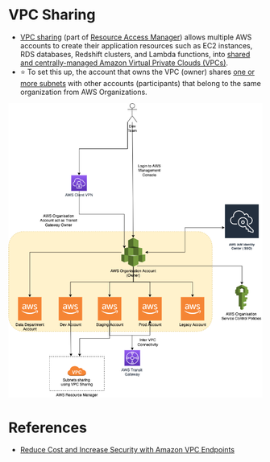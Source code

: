 # VPC Sharing
- [VPC sharing](https://docs.aws.amazon.com/vpc/latest/userguide/vpc-sharing.html) (part of [Resource Access Manager](../../../18_OrgMultipleAccounts/AWSResourceAccessManager.md)) allows multiple AWS accounts to create their application resources such as EC2 instances, RDS databases, Redshift clusters, and Lambda functions, into [shared and centrally-managed Amazon Virtual Private Clouds (VPCs)](../Subnets.md).
- :star: To set this up, the account that owns the VPC (owner) shares [one or more subnets](../Subnets.md) with other accounts (participants) that belong to the same organization from AWS Organizations.

![](../../../18_OrgMultipleAccounts/assets/AWS-Multiple-Accounts.png)

# References
- [Reduce Cost and Increase Security with Amazon VPC Endpoints](https://aws.amazon.com/blogs/architecture/reduce-cost-and-increase-security-with-amazon-vpc-endpoints/)
